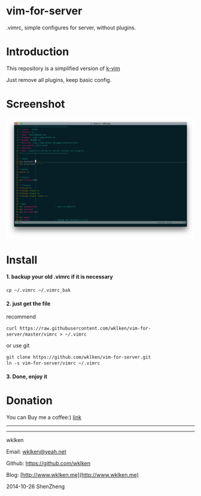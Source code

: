 vim-for-server
==============

.vimrc, simple configures for server, without plugins.

# Introduction

This repository is a simplified version of [k-vim](https://github.com/wklken/k-vim)

Just remove all plugins, keep basic config.

# Screenshot

![screenshot](https://raw.githubusercontent.com/wklken/gallery/master/vim/vim-for-server.png)

# Install

#### 1. backup your old .vimrc if it is necessary

```
cp ~/.vimrc ~/.vimrc_bak
```

#### 2. just get the file

recommend
```
curl https://raw.githubusercontent.com/wklken/vim-for-server/master/vimrc > ~/.vimrc
```
or  use git

```
git clone https://github.com/wklken/vim-for-server.git
ln -s vim-for-server/vimrc ~/.vimrc
```

#### 3. Done, enjoy it


# Donation

You can Buy me a coffee:)  [link](http://www.wklken.me/pages/donation.html)


------------------------
------------------------

wklken

Email: wklken@yeah.net

Github: https://github.com/wklken

Blog: [http://www.wklken.me](http://www.wklken.me)

2014-10-26 ShenZheng
